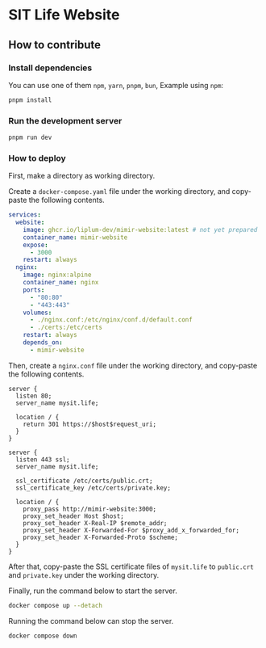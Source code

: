 # SIT Life Website

## How to contribute

### Install dependencies

You can use one of them `npm`, `yarn`, `pnpm`, `bun`, Example using `npm`:

```bash
pnpm install
```

### Run the development server

```bash
pnpm run dev
```

### How to deploy

First, make a directory as working directory.

Create a `docker-compose.yaml` file under the working directory, and copy-paste the following contents.

```yaml
services:
  website:
    image: ghcr.io/liplum-dev/mimir-website:latest # not yet prepared
    container_name: mimir-website
    expose:
      - 3000
    restart: always
  nginx:
    image: nginx:alpine
    container_name: nginx
    ports:
      - "80:80"
      - "443:443"
    volumes:
      - ./nginx.conf:/etc/nginx/conf.d/default.conf
      - ./certs:/etc/certs
    restart: always
    depends_on:
      - mimir-website

```

Then, create a `nginx.conf` file under the working directory, and copy-paste the following contents.

```nginx
server {
  listen 80;
  server_name mysit.life;

  location / {
    return 301 https://$host$request_uri;
  }
}

server {
  listen 443 ssl;
  server_name mysit.life;

  ssl_certificate /etc/certs/public.crt;
  ssl_certificate_key /etc/certs/private.key;

  location / {
    proxy_pass http://mimir-website:3000;
    proxy_set_header Host $host;
    proxy_set_header X-Real-IP $remote_addr;
    proxy_set_header X-Forwarded-For $proxy_add_x_forwarded_for;
    proxy_set_header X-Forwarded-Proto $scheme;
  }
}
```

After that, copy-paste the SSL certificate files of `mysit.life` to `public.crt` and `private.key` under the working directory.

Finally, run the command below to start the server.

```bash
docker compose up --detach
```

Running the command below can stop the server.

```bash
docker compose down
```
